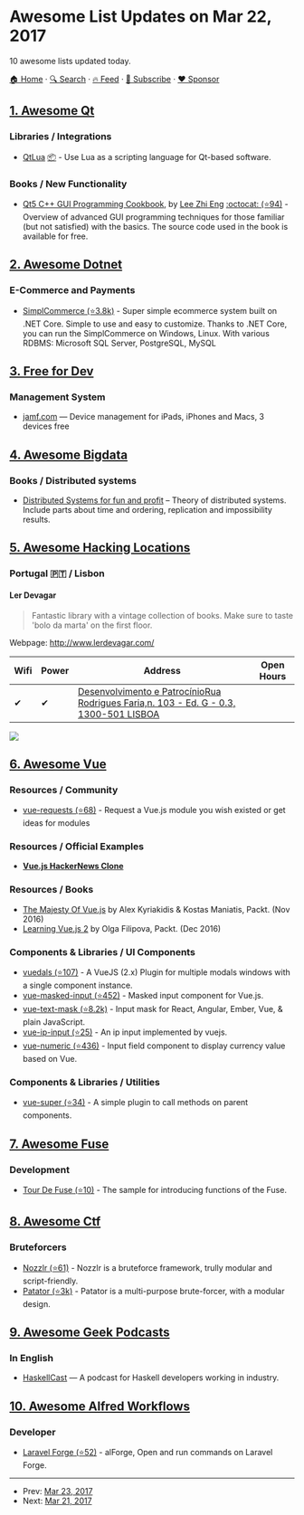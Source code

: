 # Awesome List Updates on Mar 22, 2017

10 awesome lists updated today.

[🏠 Home](/README.md) · [🔍 Search](https://www.trackawesomelist.com/search/) · [🔥 Feed](https://www.trackawesomelist.com/rss.xml) · [📮 Subscribe](https://trackawesomelist.us17.list-manage.com/subscribe?u=d2f0117aa829c83a63ec63c2f&id=36a103854c) · [❤️  Sponsor](https://github.com/sponsors/theowenyoung)



## [1. Awesome Qt](/content/JesseTG/awesome-qt/README.md)

### Libraries / Integrations

*   [QtLua](http://www.nongnu.org/libqtlua) [:package:](https://svn.savannah.nongnu.org/viewvc/?root=libqtlua) - Use Lua as a scripting language for Qt-based software.

### Books / New Functionality

*   [Qt5 C++ GUI Programming Cookbook](https://www.packtpub.com/application-development/qt5-c-gui-programming-cookbook), by [Lee Zhi Eng](https://www.zhieng.com) [:octocat: (⭐94)](https://github.com/PacktPublishing/Qt5-C-GUI-Programming-Cookbook) - Overview of advanced GUI programming techniques for those familiar (but not satisfied) with the basics.  The source code used in the book is available for free.

## [2. Awesome Dotnet](/content/quozd/awesome-dotnet/README.md)

### E-Commerce and Payments

*   [SimplCommerce (⭐3.8k)](https://github.com/simplcommerce/simplcommerce) - Super simple ecommerce system built on .NET Core. Simple to use and easy to customize. Thanks to .NET Core, you can run the SimplCommerce on Windows, Linux. With various RDBMS: Microsoft SQL Server, PostgreSQL, MySQL

## [3. Free for Dev](/content/ripienaar/free-for-dev/README.md)

### Management System

*   [jamf.com](https://www.jamf.com/) —  Device management for iPads, iPhones and Macs, 3 devices free

## [4. Awesome Bigdata](/content/newTendermint/awesome-bigdata/README.md)

### Books / Distributed systems

*   [Distributed Systems for fun and profit](http://book.mixu.net/distsys/) – Theory of distributed systems. Include parts about time and ordering, replication and impossibility results.

## [5. Awesome Hacking Locations](/content/daviddias/awesome-hacking-locations/README.md)

### Portugal 🇵🇹 / Lisbon

#### Ler Devagar

> Fantastic library with a vintage collection of books. Make sure to taste 'bolo da marta' on the first floor.

Webpage: <http://www.lerdevagar.com/>

| Wifi | Power | Address                                                                                                                  | Open Hours |
| ---- | ----- | ------------------------------------------------------------------------------------------------------------------------ | ---------- |
| ✔    | ✔     | [Desenvolvimento e PatrocínioRua Rodrigues Faria,n. 103 - Ed. G - 0.3, 1300-501 LISBOA](https://goo.gl/maps/AgAc47QqSts) |            |

![](http://www.speedtest.net/result/6152715433.png)

## [6. Awesome Vue](/content/vuejs/awesome-vue/README.md)

### Resources / Community

*   [vue-requests (⭐68)](https://github.com/vuejs/vue-requests) - Request a Vue.js module you wish existed or get ideas for modules

### Resources / Official Examples

*   [**Vue.js HackerNews Clone**](https://github.com/vuejs/vue-hackernews)

### Resources / Books

*   [The Majesty Of Vue.js](https://www.packtpub.com/web-development/majesty-vuejs) by Alex Kyriakidis & Kostas Maniatis, Packt. (Nov 2016)
*   [Learning Vue.js 2](https://www.packtpub.com/web-development/learning-vuejs-2) by Olga Filipova, Packt. (Dec 2016)

### Components & Libraries / UI Components

*   [vuedals (⭐107)](https://github.com/javisperez/vuedals) - A VueJS (2.x) Plugin for multiple modals windows with a single component instance.
*   [vue-masked-input (⭐452)](https://github.com/niksmr/vue-masked-input) - Masked input component for Vue.js.
*   [vue-text-mask (⭐8.2k)](https://github.com/text-mask/text-mask) - Input mask for React, Angular, Ember, Vue, & plain JavaScript.
*   [vue-ip-input (⭐25)](https://github.com/lakb248/vue-ip-input) - An ip input implemented by vuejs.
*   [vue-numeric (⭐436)](https://github.com/kevinongko/vue-numeric) - Input field component to display currency value based on Vue.

### Components & Libraries / Utilities

*   [vue-super (⭐34)](https://github.com/rpkilby/vue-super) - A simple plugin to call methods on parent components.

## [7. Awesome Fuse](/content/fuse-compound/awesome-fuse/README.md)

### Development

*   [Tour De Fuse (⭐10)](https://github.com/englekk/TourDeFuse) - The sample for introducing functions of the Fuse.

## [8. Awesome Ctf](/content/apsdehal/awesome-ctf/README.md)

### Bruteforcers

*   [Nozzlr (⭐61)](https://github.com/intrd/nozzlr) - Nozzlr is a bruteforce framework, trully modular and script-friendly.
*   [Patator (⭐3k)](https://github.com/lanjelot/patator) - Patator is a multi-purpose brute-forcer, with a modular design.

## [9. Awesome Geek Podcasts](/content/ayr-ton/awesome-geek-podcasts/README.md)

### In English

*   [HaskellCast](http://www.haskellcast.com/) — A podcast for Haskell developers working in industry.

## [10. Awesome Alfred Workflows](/content/alfred-workflows/awesome-alfred-workflows/README.md)

### Developer

*   [Laravel Forge (⭐52)](https://github.com/vmitchell85/alforge) - alForge, Open and run commands on Laravel Forge.

---

- Prev: [Mar 23, 2017](/content/2017/03/23/README.md)
- Next: [Mar 21, 2017](/content/2017/03/21/README.md)
